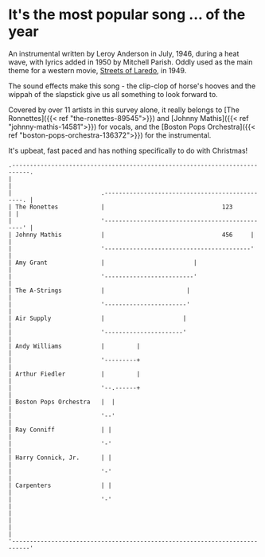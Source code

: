 # It's the most popular song ... of the year

An instrumental written by Leroy Anderson in July, 1946, during a heat wave, with lyrics added in 1950 by Mitchell Parish.  Oddly used as the main theme for a western movie, [Streets of Laredo](https://www.imdb.com/title/tt0041929/), in 1949.  

The sound effects make this song - the clip-clop of horse's hooves and the wippah of the slapstick give us all something to look forward to.  

Covered by over 11 artists in this survey alone, it really belongs to [The Ronnettes]({{< ref "the-ronettes-89545">}}) and [Johnny Mathis]({{< ref "johnny-mathis-14581">}}) for vocals, and the [Boston Pops Orchestra]({{< ref "boston-pops-orchestra-136372">}}) for the instrumental. 

It's upbeat, fast paced and has nothing specifically to do with Christmas!

```goat
.---------------------------------------------------------------------------.
|                                                                           |
|                         .-----------------------------------------------. |
| The Ronettes            |                                 123           | |
|                         '-----------------------------------------------' |
| Johnny Mathis           |                                 456     |       |
|                         '-----------------------------------------'       |
| Amy Grant               |                         |                       |
|                         '-------------------------'                       |
| The A-Strings           |                       |                         |
|                         '-----------------------'                         |
| Air Supply              |                      |                          |
|                         '----------------------'                          |
| Andy Williams           |         |                                       |
|                         '---------+                                       |
| Arthur Fiedler          |         |                                       |
|                         '--.------+                                       |
| Boston Pops Orchestra   |  |                                              |
|                         '--'                                              |
| Ray Conniff             | |                                               |
|                         '-'                                               |
| Harry Connick, Jr.      | |                                               |
|                         '-'                                               |
| Carpenters              | |                                               |
|                         '-'                                               |
|                                                                           |
|                                                                           |
'---------------------------------------------------------------------------'
```
